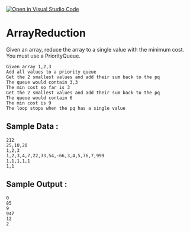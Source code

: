 [![Open in Visual Studio Code](https://classroom.github.com/assets/open-in-vscode-2e0aaae1b6195c2367325f4f02e2d04e9abb55f0b24a779b69b11b9e10269abc.svg)](https://classroom.github.com/online_ide?assignment_repo_id=17907349&assignment_repo_type=AssignmentRepo)
# ArrayReduction
Given an array, reduce the array to a single value with the minimum cost.   You must use a PriorityQueue.

```
Given array 1,2,3 
Add all values to a priority queue
Get the 2 smallest values and add their sum back to the pq
The queue would contain 3,3
The min cost so far is 3
Get the 2 smallest values and add their sum back to the pq
The queue would contain 6
The min cost is 9
The loop stops when the pq has a single value
```

## Sample Data : 
```
212
25,10,20
1,2,3
1,2,3,4,7,22,33,54,-66,3,4,5,76,7,999
1,1,1,1,1
1,1
```

## Sample Output :
```
0
85
9
947
12
2
```


